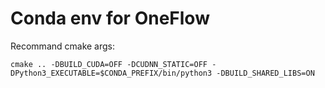 # Conda env for OneFlow

Recommand cmake args:
```
cmake .. -DBUILD_CUDA=OFF -DCUDNN_STATIC=OFF -DPython3_EXECUTABLE=$CONDA_PREFIX/bin/python3 -DBUILD_SHARED_LIBS=ON
```
